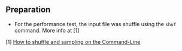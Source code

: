 ## Preparation

* For the performance test, the input file was shuffle using the `shuf` command. More info at [1]



[1] [How to shuffle and sampling on the Command-Line](http://blog.jpalardy.com/posts/how-to-shuffle-and-sample-on-the-command-line/)
